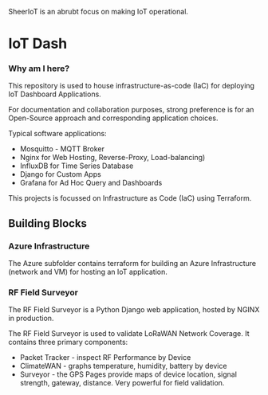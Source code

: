 SheerIoT is an abrubt focus on making IoT operational.

# IoT Dash
### Why am I here?

This repository is used to house infrastructure-as-code (IaC) for deploying IoT Dashboard Applications.

For documentation and collaboration purposes, strong preference is for an Open-Source approach and corresponding application choices.

Typical software applications:
* Mosquitto - MQTT Broker
* Nginx for Web Hosting, Reverse-Proxy, Load-balancing)
* InfluxDB for Time Series Database
* Django for Custom Apps
* Grafana for Ad Hoc Query and Dashboards

This projects is focussed on Infrastructure as Code (IaC) using Terraform.

## Building Blocks

### Azure Infrastructure
The Azure subfolder contains terraform for building an Azure Infrastructure (network and VM) for hosting an IoT application.

### RF Field Surveyor

The RF Field Surveyor is a Python Django web application, hosted by NGINX in production.

The RF Field Surveyor is used to validate LoRaWAN Network Coverage. It contains three primary components:

* Packet Tracker - inspect RF Performance by Device
* ClimateWAN - graphs temperature, humidity, battery by device
* Surveyor - the GPS Pages provide maps of device location, signal strength, gateway, distance. Very powerful for field validation. 



#### 